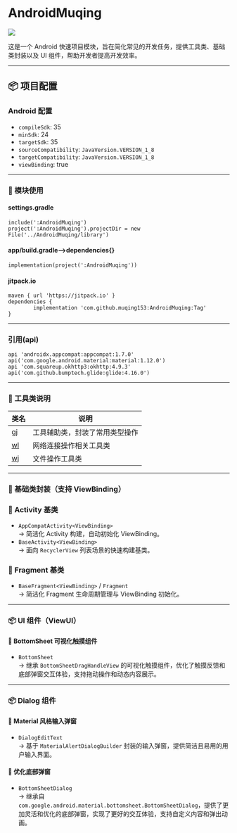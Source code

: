 # AndroidMuqing
[![](https://jitpack.io/v/muqing153/AndroidMuqing.svg)](https://jitpack.io/#muqing153/AndroidMuqing)

这是一个 Android 快速项目模块，旨在简化常见的开发任务，提供工具类、基础类封装以及 UI 组件，帮助开发者提高开发效率。

---
## 📦 项目配置
### Android 配置
- `compileSdk`: 35
- `minSdk`: 24
- `targetSdk`: 35
- `sourceCompatibility`: `JavaVersion.VERSION_1_8`
- `targetCompatibility`: `JavaVersion.VERSION_1_8`
- `viewBinding`: true

---

### 🧰 模块使用
#### settings.gradle
    include(':AndroidMuqing')
    project(':AndroidMuqing').projectDir = new File('../AndroidMuqing/library')
#### app/build.gradle-->dependencies{}
    implementation(project(':AndroidMuqing'))
#### jitpack.io
    maven { url 'https://jitpack.io' }
	dependencies {
	        implementation 'com.github.muqing153:AndroidMuqing:Tag'
	}
---

### 引用(api)
    api 'androidx.appcompat:appcompat:1.7.0'
    api('com.google.android.material:material:1.12.0')
    api 'com.squareup.okhttp3:okhttp:4.9.3'
    api('com.github.bumptech.glide:glide:4.16.0')

---
### 🧰 工具类说明
| 类名                                     | 说明              |
|----------------------------------------|-----------------|
| [gj](src/main/java/com/muqing/gj.java) | 工具辅助类，封装了常用类型操作 |
| [wl](src/main/java/com/muqing/wl.java) | 网络连接操作相关工具类     |
| [wj](src/main/java/com/muqing/wj.java) | 文件操作工具类         |
---

### 🧱 基础类封装（支持 ViewBinding）
### 📌 Activity 基类
- `AppCompatActivity<ViewBinding>`  
  → 简洁化 Activity 构建，自动初始化 ViewBinding。
- `BaseActivity<ViewBinding>`  
  → 面向 `RecyclerView` 列表场景的快速构建基类。
### 📌 Fragment 基类

- `BaseFragment<ViewBinding>` / `Fragment`  
  → 简洁化 Fragment 生命周期管理与 ViewBinding 初始化。
---
### 📦 UI 组件（ViewUI）
#### 📌 BottomSheet 可视化触摸组件
- `BottomSheet`  
  → 继承 `BottomSheetDragHandleView` 的可视化触摸组件，优化了触摸反馈和底部弹窗交互体验，支持拖动操作和动态内容展示。
---
### 📦 Dialog 组件
#### 📌 Material 风格输入弹窗
- `DialogEditText`  
  → 基于 `MaterialAlertDialogBuilder` 封装的输入弹窗，提供简洁且易用的用户输入界面。
#### 📌 优化底部弹窗
- `BottomSheetDialog`  
  → 继承自 `com.google.android.material.bottomsheet.BottomSheetDialog`，提供了更加灵活和优化的底部弹窗，实现了更好的交互体验，支持自定义内容和弹出动画。
